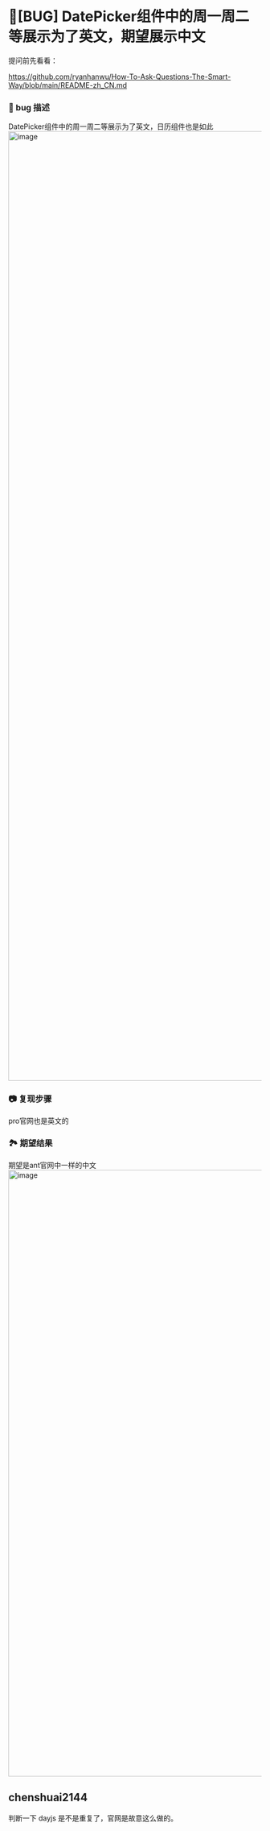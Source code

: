 # 🐛[BUG] DatePicker组件中的周一周二等展示为了英文，期望展示中文

提问前先看看：

https://github.com/ryanhanwu/How-To-Ask-Questions-The-Smart-Way/blob/main/README-zh_CN.md

### 🐛 bug 描述

DatePicker组件中的周一周二等展示为了英文，日历组件也是如此
<img width="1886" alt="image" src="https://github.com/ant-design/pro-components/assets/26155877/6ae9159f-5014-4f08-8ef1-49b69829900b">

### 📷 复现步骤

pro官网也是英文的

### 🏞 期望结果

期望是ant官网中一样的中文
<img width="1205" alt="image" src="https://github.com/ant-design/pro-components/assets/26155877/46e2b6d6-6a5c-47c9-b17d-c91ea861d8b4">

## chenshuai2144

判断一下 dayjs 是不是重复了，官网是故意这么做的。
